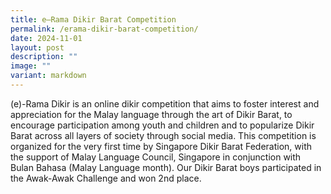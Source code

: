```yaml
---
title: e–Rama Dikir Barat Competition
permalink: /erama-dikir-barat-competition/
date: 2024-11-01
layout: post
description: ""
image: ""
variant: markdown
---
```

(e)-Rama Dikir is an online dikir competition that aims to foster interest and appreciation for the Malay language through the art of Dikir Barat, to encourage participation among youth and children and to popularize Dikir Barat across all layers of society through social media. This competition is organized for the very first time by Singapore Dikir Barat Federation, with the support of Malay Language Council, Singapore in conjunction with Bulan Bahasa (Malay Language month). Our Dikir Barat boys participated in the Awak-Awak Challenge and won 2nd place.